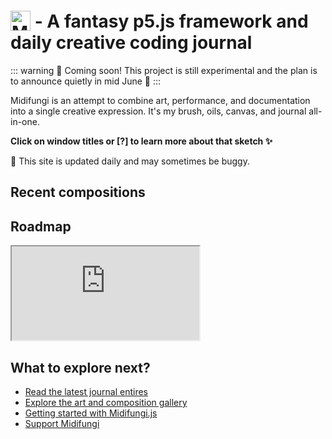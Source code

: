 # <img src="/midifungi-title.png" alt="Midifungi" style="height:32px; position: relative; top: 5px"> - A fantasy p5.js framework and daily creative coding journal

::: warning 📅 Coming soon!
This project is still experimental and the plan is to announce quietly in mid June 🤫
:::

<div class="row">
  <div class="col-6">
    <Midifungi title="Arriving Home" :layers="['@4/bg', '@4/train', '@4/crowd', '@4/traffic']" help="@4"/>
  </div>
  <div class="col-6">
    <div class="custom-container tip">
      <p>Midifungi is an attempt to combine art, performance, and documentation into a single creative expression. It's my brush, oils, canvas, and journal all-in-one.</p>
      <p><strong>Click on window titles or [?] to learn more about that sketch ✨</strong></p>
    </div>
    <div class="custom-container danger">
      <p>🐞 This site is updated daily and may sometimes be buggy.</p>
    </div>
  </div>
</div>

## Recent compositions
<div class="row">
  <div class="col-6">
    <Midifungi title="Spirit Emojis - Group Photo" :layers="['@3/emoji']" help="@3" />
  </div>
  <div class="col-6">
    <Midifungi title="Arriving home (scary version 🎃)" :layers="[['@4/bg', {trees: ['🫀', '💗'], clouds: ['👁️']}], ['@4/train', {train: ['👁️'], cab: ['👀']}], ['@4/crowd', {faces: ['👁️', '👀']}], '@4/traffic']" help="@4" />
  </div>
</div>

## Roadmap
<Window title="Roadmap">
  <iframe src="https://midifungi-notion.ozramos.workers.dev/9ddd74b2744748d3b9f47ea50be70969"></iframe>
</Window>

## What to explore next?

- [Read the latest journal entires](/dailies/)
- [Explore the art and composition gallery](/gallery/)
- [Getting started with Midifungi.js](/midifungi.js/)
- [Support Midifungi](/support.html)